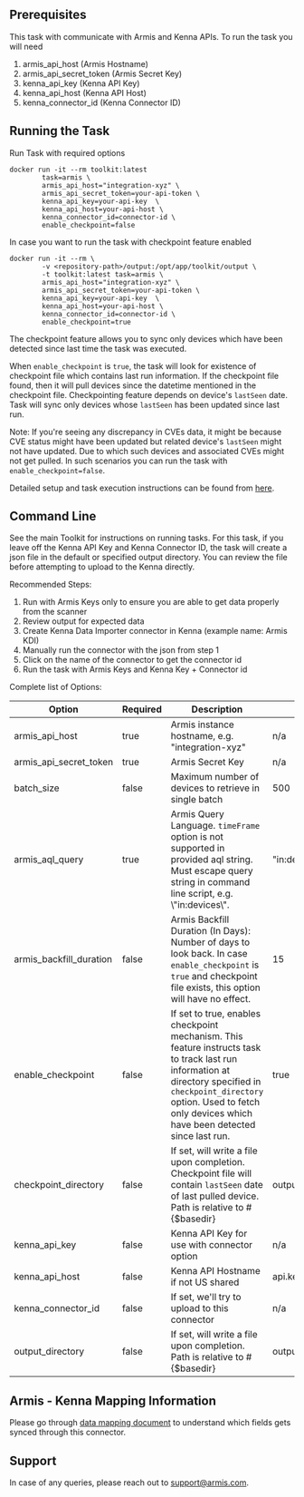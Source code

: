 ## Prerequisites

This task with communicate with Armis and Kenna APIs. To run the task you will need

1. armis_api_host (Armis Hostname)
2. armis_api_secret_token (Armis Secret Key)
3. kenna_api_key (Kenna API Key)
4. kenna_api_host (Kenna API Host)
5. kenna_connector_id (Kenna Connector ID)

## Running the Task

Run Task with required options

```
docker run -it --rm toolkit:latest
        task=armis \
        armis_api_host="integration-xyz" \
        armis_api_secret_token=your-api-token \
        kenna_api_key=your-api-key  \
        kenna_api_host=your-api-host \
        kenna_connector_id=connector-id \
        enable_checkpoint=false
```

In case you want to run the task with checkpoint feature enabled

```
docker run -it --rm \
        -v <repository-path>/output:/opt/app/toolkit/output \
        -t toolkit:latest task=armis \
        armis_api_host="integration-xyz" \
        armis_api_secret_token=your-api-token \
        kenna_api_key=your-api-key  \
        kenna_api_host=your-api-host \
        kenna_connector_id=connector-id \
        enable_checkpoint=true
```

The checkpoint feature allows you to sync only devices which have been detected since last time the task was executed.

When `enable_checkpoint` is `true`, the task will look for existence of checkpoint file which contains last run information. If the checkpoint file found, then it will pull devices since the datetime mentioned in the checkpoint file. Checkpointing feature depends on device's `lastSeen` date. Task will sync only devices whose `lastSeen` has been updated since last run.

Note: If you're seeing any discrepancy in CVEs data, it might be because CVE status might have been updated but related device's `lastSeen` might not have updated. Due to which such devices and associated CVEs might not get pulled. In such scenarios you can run the task with `enable_checkpoint=false`.

Detailed setup and task execution instructions can be found from [here](https://github.com/KennaSecurity/toolkit/blob/master/README.md). 

## Command Line

See the main Toolkit for instructions on running tasks. For this task, if you leave off the Kenna API Key and Kenna Connector ID, the task will create a json file in the default or specified output directory. You can review the file before attempting to upload to the Kenna directly.

Recommended Steps: 

1. Run with Armis Keys only to ensure you are able to get data properly from the scanner
2. Review output for expected data
3. Create Kenna Data Importer connector in Kenna (example name: Armis KDI) 
4. Manually run the connector with the json from step 1 
5. Click on the name of the connector to get the connector id
6. Run the task with Armis Keys and Kenna Key + Connector id

Complete list of Options:

| Option | Required | Description | default |
| --- | --- | --- | --- |
| armis_api_host | true | Armis instance hostname, e.g. "integration-xyz"  | n/a |
| armis_api_secret_token | true | Armis Secret Key | n/a |
| batch_size | false | Maximum number of devices to retrieve in single batch | 500 |
| armis_aql_query | true | Armis Query Language. `timeFrame` option is not supported in provided aql string. Must escape query string in command line script, e.g. \\"in:devices\\". | "in:devices" |
| armis_backfill_duration | false | Armis Backfill Duration (In Days): Number of days to look back. In case `enable_checkpoint` is `true` and checkpoint file exists, this option will have no effect. | 15 |
| enable_checkpoint | false | If set to true, enables checkpoint mechanism. This feature instructs task to track last run information at directory specified in `checkpoint_directory` option. Used to fetch only devices which have been detected since last run. | true |
| checkpoint_directory | false | If set, will write a file upon completion. Checkpoint file will contain `lastSeen` date of last pulled device. Path is relative to #{$basedir} | output/armis/checkpoint |
| kenna_api_key | false | Kenna API Key for use with connector option | n/a |
| kenna_api_host | false | Kenna API Hostname if not US shared | api.kennasecurity.com |
| kenna_connector_id | false | If set, we'll try to upload to this connector | n/a |
| output_directory | false | If set, will write a file upon completion. Path is relative to #{$basedir} | output/armis |

## Armis - Kenna Mapping Information

Please go through [data mapping document](kenna-armis-mapping.pdf) to understand which fields gets synced through this connector.

## Support 

In case of any queries, please reach out to support@armis.com.